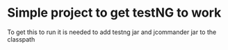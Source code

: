# Simple project to get testNG to work
To get this to run it is needed to add testng jar and jcommander jar to the classpath
